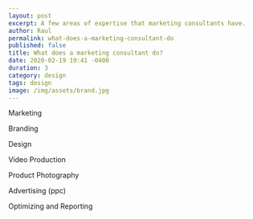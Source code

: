 ```yaml
---
layout: post
excerpt: A few areas of expertise that marketing consultants have.
author: Raul
permalink: what-does-a-marketing-consultant-do
published: false
title: What does a marketing consultant do?
date: 2020-02-19 19:41 -0400
duration: 3
category: design
tags: design
image: /img/assets/brand.jpg
---
```


Marketing

Branding

Design

Video Production

Product Photography

Advertising (ppc)

Optimizing and Reporting
